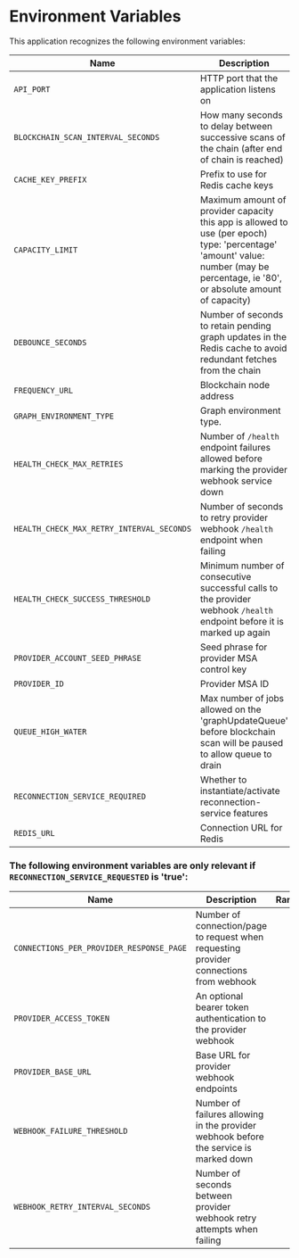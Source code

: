 # Environment Variables

This application recognizes the following environment variables:

| Name                                      | Description                                                                                                                                                                       |            Range/Type            | Required? |     Default      |
| ----------------------------------------- | --------------------------------------------------------------------------------------------------------------------------------------------------------------------------------- | :------------------------------: | :-------: | :--------------: |
| `API_PORT`                                | HTTP port that the application listens on                                                                                                                                         |           1025 - 65535           |           |       3000       |
| `BLOCKCHAIN_SCAN_INTERVAL_SECONDS`        | How many seconds to delay between successive scans of the chain (after end of chain is reached)                                                                                   |               > 0                |           |       180        |
| `CACHE_KEY_PREFIX`                        | Prefix to use for Redis cache keys                                                                                                                                                |              string              |           | content-watcher: |
| `CAPACITY_LIMIT`                          | Maximum amount of provider capacity this app is allowed to use (per epoch) type: 'percentage' 'amount' value: number (may be percentage, ie '80', or absolute amount of capacity) | JSON [(example)](./env.template) |     Y     |                  |
| `DEBOUNCE_SECONDS`                        | Number of seconds to retain pending graph updates in the Redis cache to avoid redundant fetches from the chain                                                                    |               >= 0               |           |                  |
| `FREQUENCY_URL`                           | Blockchain node address                                                                                                                                                           |      http(s): or ws(s): URL      |     Y     |                  |
| `GRAPH_ENVIRONMENT_TYPE`                  | Graph environment type.                                                                                                                                                           |      Mainnet\|TestnetPaseo       |     Y     |                  |
| `HEALTH_CHECK_MAX_RETRIES`                | Number of `/health` endpoint failures allowed before marking the provider webhook service down                                                                                    |               >= 0               |           |        20        |
| `HEALTH_CHECK_MAX_RETRY_INTERVAL_SECONDS` | Number of seconds to retry provider webhook `/health` endpoint when failing                                                                                                       |               > 0                |           |        64        |
| `HEALTH_CHECK_SUCCESS_THRESHOLD`          | Minimum number of consecutive successful calls to the provider webhook `/health` endpoint before it is marked up again                                                            |               > 0                |           |        10        |
| `PROVIDER_ACCOUNT_SEED_PHRASE`            | Seed phrase for provider MSA control key                                                                                                                                          |              string              |     Y     |                  |
| `PROVIDER_ID`                             | Provider MSA ID                                                                                                                                                                   |             integer              |     Y     |                  |
| `QUEUE_HIGH_WATER`                        | Max number of jobs allowed on the 'graphUpdateQueue' before blockchain scan will be paused to allow queue to drain                                                                |              >= 100              |           |       1000       |
| `RECONNECTION_SERVICE_REQUIRED`           | Whether to instantiate/activate reconnection-service features                                                                                                                     |            true/false            |           |                  |
| `REDIS_URL`                               | Connection URL for Redis                                                                                                                                                          |               URL                |     Y     |                  |

### The following environment variables are only relevant if `RECONNECTION_SERVICE_REQUESTED` is 'true':

| Name                                     | Description                                                                            | Range/Type | Required? | Default |
| ---------------------------------------- | -------------------------------------------------------------------------------------- | :--------: | :-------: | :-----: |
| `CONNECTIONS_PER_PROVIDER_RESPONSE_PAGE` | Number of connection/page to request when requesting provider connections from webhook |    > 0     |           |   100   |
| `PROVIDER_ACCESS_TOKEN`                  | An optional bearer token authentication to the provider webhook                        |   string   |           |         |
| `PROVIDER_BASE_URL`                      | Base URL for provider webhook endpoints                                                |    URL     |     Y     |         |
| `WEBHOOK_FAILURE_THRESHOLD`              | Number of failures allowing in the provider webhook before the service is marked down  |    > 0     |           |    3    |
| `WEBHOOK_RETRY_INTERVAL_SECONDS`         | Number of seconds between provider webhook retry attempts when failing                 |    > 0     |           |   10    |
